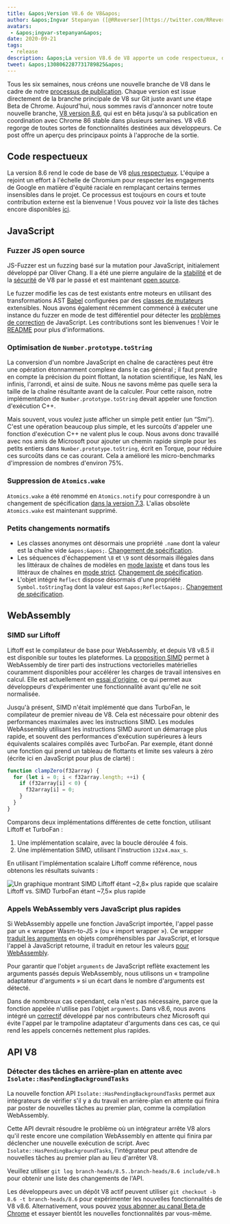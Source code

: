 ```yaml
---
title: &apos;Version V8.6 de V8&apos;
author: &apos;Ingvar Stepanyan ([@RReverser](https://twitter.com/RReverser)), un testeur de fuzzing pour clavier&apos;
avatars:
 - &apos;ingvar-stepanyan&apos;
date: 2020-09-21
tags:
 - release
description: &apos;La version V8.6 de V8 apporte un code respectueux, des améliorations de performance et des changements normatifs.&apos;
tweet: &apos;1308062287731789825&apos;
---
```

Tous les six semaines, nous créons une nouvelle branche de V8 dans le cadre de notre [processus de publication](https://v8.dev/docs/release-process). Chaque version est issue directement de la branche principale de V8 sur Git juste avant une étape Beta de Chrome. Aujourd&apos;hui, nous sommes ravis d&apos;annoncer notre toute nouvelle branche, [V8 version 8.6](https://chromium.googlesource.com/v8/v8.git/+log/branch-heads/8.6), qui est en bêta jusqu&apos;à sa publication en coordination avec Chrome 86 stable dans plusieurs semaines. V8 v8.6 regorge de toutes sortes de fonctionnalités destinées aux développeurs. Ce post offre un aperçu des principaux points à l&apos;approche de la sortie.

<!--truncate-->
## Code respectueux

La version 8.6 rend le code de base de V8 [plus respectueux](https://v8.dev/docs/respectful-code). L&apos;équipe a rejoint un effort à l&apos;échelle de Chromium pour respecter les engagements de Google en matière d&apos;équité raciale en remplaçant certains termes insensibles dans le projet. Ce processus est toujours en cours et toute contribution externe est la bienvenue ! Vous pouvez voir la liste des tâches encore disponibles [ici](https://docs.google.com/document/d/1rK7NQK64c53-qbEG-N5xz7uY_QUVI45sUxinbyikCYM/edit).

## JavaScript

### Fuzzer JS open source

JS-Fuzzer est un fuzzing basé sur la mutation pour JavaScript, initialement développé par Oliver Chang. Il a été une pierre angulaire de la [stabilité](https://bugs.chromium.org/p/chromium/issues/list?q=ochang_js_fuzzer%20label%3AStability-Crash%20label%3AClusterfuzz%20-status%3AWontFix%20-status%3ADuplicate&can=1) et de la [sécurité](https://bugs.chromium.org/p/chromium/issues/list?q=ochang_js_fuzzer%20label%3ASecurity%20label%3AClusterfuzz%20-status%3AWontFix%20-status%3ADuplicate&can=1) de V8 par le passé et est maintenant [open source](https://chromium-review.googlesource.com/c/v8/v8/+/2320330).

Le fuzzer modifie les cas de test existants entre moteurs en utilisant des transformations AST [Babel](https://babeljs.io/) configurées par des [classes de mutateurs](https://chromium.googlesource.com/v8/v8/+/320d98709f/tools/clusterfuzz/js_fuzzer/mutators/) extensibles. Nous avons également récemment commencé à exécuter une instance du fuzzer en mode de test différentiel pour détecter les [problèmes de correction](https://bugs.chromium.org/p/chromium/issues/list?q=blocking%3A1050674%20-status%3ADuplicate&can=1) de JavaScript. Les contributions sont les bienvenues ! Voir le [README](https://chromium.googlesource.com/v8/v8/+/master/tools/clusterfuzz/js_fuzzer/README.md) pour plus d&apos;informations.

### Optimisation de `Number.prototype.toString`

La conversion d&apos;un nombre JavaScript en chaîne de caractères peut être une opération étonnamment complexe dans le cas général ; il faut prendre en compte la précision du point flottant, la notation scientifique, les NaN, les infinis, l&apos;arrondi, et ainsi de suite. Nous ne savons même pas quelle sera la taille de la chaîne résultante avant de la calculer. Pour cette raison, notre implémentation de `Number.prototype.toString` devait appeler une fonction d&apos;exécution C++.

Mais souvent, vous voulez juste afficher un simple petit entier (un “Smi”). C&apos;est une opération beaucoup plus simple, et les surcoûts d&apos;appeler une fonction d&apos;exécution C++ ne valent plus le coup. Nous avons donc travaillé avec nos amis de Microsoft pour ajouter un chemin rapide simple pour les petits entiers dans `Number.prototype.toString`, écrit en Torque, pour réduire ces surcoûts dans ce cas courant. Cela a amélioré les micro-benchmarks d&apos;impression de nombres d&apos;environ 75%.

### Suppression de `Atomics.wake`

`Atomics.wake` a été renommé en `Atomics.notify` pour correspondre à un changement de spécification [dans la version 7.3](https://v8.dev/blog/v8-release-73#atomics.notify). L&apos;alias obsolète `Atomics.wake` est maintenant supprimé.

### Petits changements normatifs

- Les classes anonymes ont désormais une propriété `.name` dont la valeur est la chaîne vide `&apos;&apos;`. [Changement de spécification](https://github.com/tc39/ecma262/pull/1490).
- Les séquences d&apos;échappement `\8` et `\9` sont désormais illégales dans les littéraux de chaînes de modèles en [mode laxiste](https://developer.mozilla.org/en-US/docs/Glossary/Sloppy_mode) et dans tous les littéraux de chaînes en [mode strict](https://developer.mozilla.org/en-US/docs/Web/JavaScript/Reference/Strict_mode). [Changement de spécification](https://github.com/tc39/ecma262/pull/2054).
- L&apos;objet intégré `Reflect` dispose désormais d&apos;une propriété `Symbol.toStringTag` dont la valeur est `&apos;Reflect&apos;`. [Changement de spécification](https://github.com/tc39/ecma262/pull/2057).

## WebAssembly

### SIMD sur Liftoff

Liftoff est le compilateur de base pour WebAssembly, et depuis V8 v8.5 il est disponible sur toutes les plateformes. La [proposition SIMD](https://v8.dev/features/simd) permet à WebAssembly de tirer parti des instructions vectorielles matérielles couramment disponibles pour accélérer les charges de travail intensives en calcul. Elle est actuellement en [essai d'origine](https://v8.dev/blog/v8-release-84#simd-origin-trial), ce qui permet aux développeurs d'expérimenter une fonctionnalité avant qu'elle ne soit normalisée.

Jusqu'à présent, SIMD n'était implémenté que dans TurboFan, le compilateur de premier niveau de V8. Cela est nécessaire pour obtenir des performances maximales avec les instructions SIMD. Les modules WebAssembly utilisant les instructions SIMD auront un démarrage plus rapide, et souvent des performances d'exécution supérieures à leurs équivalents scalaires compilés avec TurboFan. Par exemple, étant donné une fonction qui prend un tableau de flottants et limite ses valeurs à zéro (écrite ici en JavaScript pour plus de clarté) :

```js
function clampZero(f32array) {
  for (let i = 0; i < f32array.length; ++i) {
    if (f32array[i] < 0) {
      f32array[i] = 0;
    }
  }
}
```

Comparons deux implémentations différentes de cette fonction, utilisant Liftoff et TurboFan :

1. Une implémentation scalaire, avec la boucle déroulée 4 fois.
2. Une implémentation SIMD, utilisant l'instruction `i32x4.max_s`.

En utilisant l'implémentation scalaire Liftoff comme référence, nous obtenons les résultats suivants :

![Un graphique montrant SIMD Liftoff étant ~2,8× plus rapide que scalaire Liftoff vs. SIMD TurboFan étant ~7,5× plus rapide](/_img/v8-release-86/simd.svg)

### Appels WebAssembly vers JavaScript plus rapides

Si WebAssembly appelle une fonction JavaScript importée, l'appel passe par un « wrapper Wasm-to-JS » (ou « import wrapper »). Ce wrapper [traduit les arguments](https://webassembly.github.io/spec/js-api/index.html#tojsvalue) en objets compréhensibles par JavaScript, et lorsque l'appel à JavaScript retourne, il traduit en retour les valeurs [pour WebAssembly](https://webassembly.github.io/spec/js-api/index.html#towebassemblyvalue).

Pour garantir que l'objet `arguments` de JavaScript reflète exactement les arguments passés depuis WebAssembly, nous utilisons un « trampoline adaptateur d'arguments » si un écart dans le nombre d'arguments est détecté.

Dans de nombreux cas cependant, cela n'est pas nécessaire, parce que la fonction appelée n'utilise pas l'objet `arguments`. Dans v8.6, nous avons intégré un [correctif](https://crrev.com/c/2317061) développé par nos contributeurs chez Microsoft qui évite l'appel par le trampoline adaptateur d'arguments dans ces cas, ce qui rend les appels concernés nettement plus rapides.

## API V8

### Détecter des tâches en arrière-plan en attente avec `Isolate::HasPendingBackgroundTasks`

La nouvelle fonction API `Isolate::HasPendingBackgroundTasks` permet aux intégrateurs de vérifier s'il y a du travail en arrière-plan en attente qui finira par poster de nouvelles tâches au premier plan, comme la compilation WebAssembly.

Cette API devrait résoudre le problème où un intégrateur arrête V8 alors qu'il reste encore une compilation WebAssembly en attente qui finira par déclencher une nouvelle exécution de script. Avec `Isolate::HasPendingBackgroundTasks`, l'intégrateur peut attendre de nouvelles tâches au premier plan au lieu d'arrêter V8.

Veuillez utiliser `git log branch-heads/8.5..branch-heads/8.6 include/v8.h` pour obtenir une liste des changements de l'API.

Les développeurs avec un dépôt V8 actif peuvent utiliser `git checkout -b 8.6 -t branch-heads/8.6` pour expérimenter les nouvelles fonctionnalités de V8 v8.6. Alternativement, vous pouvez [vous abonner au canal Beta de Chrome](https://www.google.com/chrome/browser/beta.html) et essayer bientôt les nouvelles fonctionnalités par vous-même.
